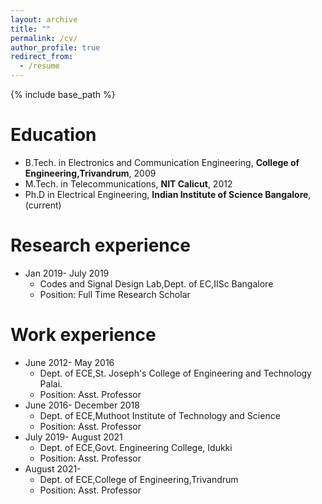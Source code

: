 ```yaml
---
layout: archive
title: ""
permalink: /cv/
author_profile: true
redirect_from:
  - /resume
---
```


{% include base_path %}

Education
======
* B.Tech. in Electronics and Communication Engineering, **College of Engineering,Trivandrum**, 2009
* M.Tech. in Telecommunications, **NIT Calicut**, 2012
* Ph.D in Electrical Engineering, **Indian Institute of Science Bangalore**, (current)
  
Research experience
======
* Jan 2019- July 2019
  * Codes and Signal Design Lab,Dept. of EC,IISc Bangalore
  * Position: Full Time Research Scholar

Work experience
======
* June 2012- May 2016
  * Dept. of ECE,St. Joseph's College of Engineering and Technology Palai.
  * Position: Asst. Professor
* June 2016- December 2018
  * Dept. of ECE,Muthoot Institute of Technology and Science
  * Position: Asst. Professor
* July 2019- August 2021
  * Dept. of ECE,Govt. Engineering College, Idukki
  * Position:  Asst. Professor
* August 2021- 
  *  Dept. of ECE,College of Engineering,Trivandrum
  * Position: Asst. Professor
  


